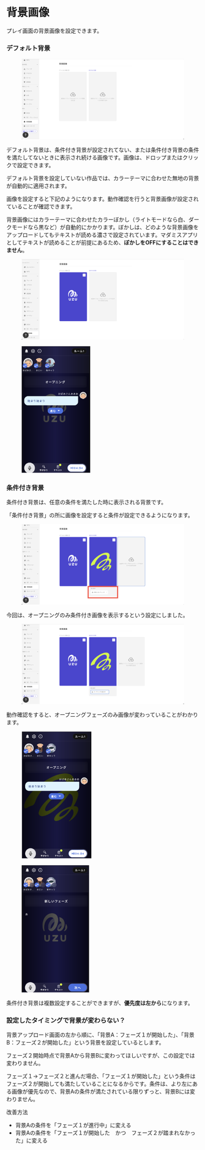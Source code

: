 # 背景画像

プレイ画面の背景画像を設定できます。

### デフォルト背景

<figure><img src="../../.gitbook/assets/スクリーンショット 2024-01-31 14.53.39.png" alt=""><figcaption></figcaption></figure>

デフォルト背景は、条件付き背景が設定されてない、または条件付き背景の条件を満たしてないときに表示され続ける画像です。画像は、ドロップまたはクリックで設定できます。

デフォルト背景を設定していない作品では、カラーテーマに合わせた無地の背景が自動的に適用されます。



画像を設定すると下記のようになります。動作確認を行うと背景画像が設定されていることが確認できます。

背景画像にはカラーテーマに合わせたカラーぼかし（ライトモードなら白、ダークモードなら黒など）が自動的にかかります。ぼかしは、どのような背景画像をアップロードしてもテキストが読める濃さで設定されています。マダミスアプリとしてテキストが読めることが前提にあるため、**ぼかしをOFFにすることはできません**。

<figure><img src="../../.gitbook/assets/スクリーンショット 2024-01-31 15.04.30.png" alt=""><figcaption></figcaption></figure>

<div align="left">

<figure><img src="../../.gitbook/assets/スクリーンショット 2024-01-31 15.05.58.png" alt="" width="179"><figcaption></figcaption></figure>

</div>



### 条件付き背景

条件付き背景は、任意の条件を満たした時に表示される背景です。

「条件付き背景」の所に画像を設定すると条件が設定できるようになります。

<figure><img src="../../.gitbook/assets/image (5) (1) (1).png" alt=""><figcaption></figcaption></figure>

今回は、オープニングのみ条件付き画像を表示するという設定にしました。

<figure><img src="../../.gitbook/assets/スクリーンショット 2024-01-31 15.17.19.png" alt=""><figcaption></figcaption></figure>

動作確認をすると、オープニングフェーズのみ画像が変わっていることがわかります。

<div>

<figure><img src="../../.gitbook/assets/スクリーンショット 2024-01-31 15.18.44.png" alt="" width="182"><figcaption></figcaption></figure>

 

<figure><img src="../../.gitbook/assets/スクリーンショット 2024-01-31 15.18.51.png" alt="" width="176"><figcaption></figcaption></figure>

</div>

条件付き背景は複数設定することができますが、**優先度は左から**になります。



### 設定したタイミングで背景が変わらない？ <a href="#why-not-change" id="why-not-change"></a>

背景アップロード画面の左から順に、「背景A：フェーズ１が開始した」、「背景B：フェーズ２が開始した」という背景を設定しているとします。

フェーズ２開始時点で背景Aから背景Bに変わってほしいですが、この設定では変わりません。

フェーズ１→フェーズ２と進んだ場合、「フェーズ１が開始した」という条件はフェーズ２が開始しても満たしていることになるからです。条件は、より左にある画像が優先なので、背景Aの条件が満たされている限りずっと、背景Bには変わりません。



改善方法

* 背景Aの条件を「フェーズ１が進行中」に変える
* 背景Aの条件を「フェーズ１が開始した　かつ　フェーズ２が踏まれなかった」に変える

